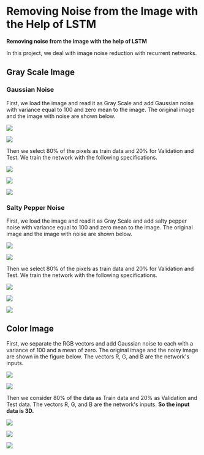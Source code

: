 # Removing Noise from the Image with the Help of LSTM

**Removing noise from the image with the help of LSTM**

In this project, we deal with image noise reduction with recurrent networks.

## **Gray Scale Image** 

### **Gaussian Noise**

First, we load the image and read it as Gray Scale and add Gaussian noise with variance equal to 100 and zero mean to the image. The original image and the image with noise are shown below.

![](https://github.com/Fateme-Azizabadi/Removing-Noise-from-the-Image-with-the-Help-of-LSTM/blob/main/Images/Original.Image.png)

![](https://github.com/Fateme-Azizabadi/Removing-Noise-from-the-Image-with-the-Help-of-LSTM/blob/main/Images/Noisy.Image.png)

Then we select 80% of the pixels as train data and 20% for Validation and Test. We train the network with the following specifications.

![](https://github.com/Fateme-Azizabadi/Removing-Noise-from-the-Image-with-the-Help-of-LSTM/blob/main/Images/LSTM.png)

![](https://github.com/Fateme-Azizabadi/Removing-Noise-from-the-Image-with-the-Help-of-LSTM/blob/main/Images/Result1.png)

![](https://github.com/Fateme-Azizabadi/Removing-Noise-from-the-Image-with-the-Help-of-LSTM/blob/main/Images/Output1.png)

###  **Salty Pepper Noise**
First, we load the image and read it as Gray Scale and add salty pepper noise with variance equal to 100 and zero mean to the image. The original image and the image with noise are shown below.

![](https://github.com/Fateme-Azizabadi/Removing-Noise-from-the-Image-with-the-Help-of-LSTM/blob/main/Images/Original.Image.png)

![](https://github.com/Fateme-Azizabadi/Removing-Noise-from-the-Image-with-the-Help-of-LSTM/blob/main/Images/Salty.Pepper.Noise.png)


Then we select 80% of the pixels as train data and 20% for Validation and Test. We train the network with the following specifications.

![](https://github.com/Fateme-Azizabadi/Removing-Noise-from-the-Image-with-the-Help-of-LSTM/blob/main/Images/LSTM2.png)

![](https://github.com/Fateme-Azizabadi/Removing-Noise-from-the-Image-with-the-Help-of-LSTM/blob/main/Images/Result2.png)

![](https://github.com/Fateme-Azizabadi/Removing-Noise-from-the-Image-with-the-Help-of-LSTM/blob/main/Images/Output2.png)



## **Color Image**

First, we separate the RGB vectors and add Gaussian noise to each with a variance of 100 and a mean of zero. The original image and the noisy image are shown in the figure below. The vectors R, G, and B are the network's inputs.

![](https://github.com/Fateme-Azizabadi/Removing-Noise-from-the-Image-with-the-Help-of-LSTM/blob/main/Images/Original.Image.png)

![](https://github.com/Fateme-Azizabadi/Removing-Noise-from-the-Image-with-the-Help-of-LSTM/blob/main/Images/Salty.Pepper.Noise.png)

Then we consider 80% of the data as Train data and 20% as Validation and Test data. The vectors R, G, and B are the network's inputs. **So the input data is 3D.**

![](https://github.com/Fateme-Azizabadi/Removing-Noise-from-the-Image-with-the-Help-of-LSTM/blob/main/Images/Color.LSTM.png)

![](https://github.com/Fateme-Azizabadi/Removing-Noise-from-the-Image-with-the-Help-of-LSTM/blob/main/Images/result3.png)

![](https://github.com/Fateme-Azizabadi/Removing-Noise-from-the-Image-with-the-Help-of-LSTM/blob/main/Images/output3.png)




 
 

